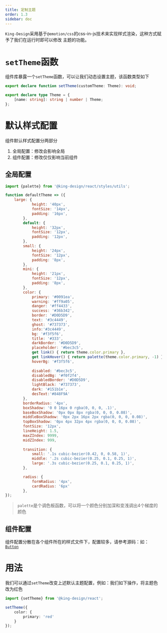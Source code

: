 ```yaml
---
title: 定制主题
order: 1.3
sidebar: doc
---
```


`King-Design`采用基于`@emotion/css`的css-in-js技术来实现样式渲染，这种方式赋予了我们在运行时即可以修改
主题的功能。

# `setTheme`函数

组件库暴露一个`setTheme`函数，可以让我们动态设置主题，该函数类型如下

```ts
export declare function setTheme(customTheme: Theme): void;

export declare type Theme = {
    [name: string]: string | number | Theme;
};
```

# 默认样式配置

组件默认样式配置分两部分

1. 全局配置：修改会影响全局
2. 组件配置：修改仅仅影响当前组件

## 全局配置

```js
import {palette} from '@king-design/react/styles/utils';

function defaultTheme => ({
    large: {
            height: '40px',
            fontSize: '14px',
            padding: '16px',
        },
        default: {
            height: '32px',
            fontSize: '12px',
            padding: '12px',
        },
        small: {
            height: '24px',
            fontSize: '12px',
            padding: '8px',
        },
        mini: {
            height: '21px',
            fontSize: '12px',
            padding: '8px',
        },
        color: {
            primary: '#0091ea',
            warning: '#ff9a05',
            danger: '#ff4433',
            success: '#36b342',
            border: '#D0D5D9',
            text: '#3c4449',
            ghost: '#737373',
            info:'#3c4449',
            bg: '#f3f5f6',
            title: '#333',
            darkBorder: '#D0D5D9',
            placeholder: '#bec3c5',
            get link() { return theme.color.primary },
            get linkHover() { return palette(theme.color.primary, -1) }, 
            hoverBg: '#f3f5f6',
            
            disabled: '#bec3c5',
            disabledBg: '#f0f2f4',
            disabledBorder: '#D0D5D9',
            lightBlack: '#737373',
            dark: '#151b1e',
            desText:'#848F9A'
        },
        borderRadius: '4px',
        boxShadow: '0 0 16px 0 rgba(0, 0, 0, .1)',
        baseBoxShadow: '0px 0px 8px rgba(0, 0, 0, 0.08)',
        middleBoxShadow: '0px 2px 16px 2px rgba(0, 0, 0, 0.08)',
        topBoxShadow: '0px 4px 32px 4px rgba(0, 0, 0, 0.08)',
        fontSize: '12px',
        lineHeight: 1.5,
        maxZIndex: 9999,
        midZIndex: 999,
    
        transition: {
            small: '.1s cubic-bezier(0.42, 0, 0.58, 1)',
            middle: '.2s cubic-bezier(0.25, 0.1, 0.25, 1)',
            large: '.3s cubic-bezier(0.25, 0.1, 0.25, 1)',
        },

        radius: {
            formRadius: '4px',
            cardRadius: '6px'
        },
});
```

> `palette`是个调色板函数，可以将一个颜色分别加深和变浅调出4个梯度的颜色

## 组件配置

组件配置分散在各个组件所在的样式文件下，配置较多，请参考源码：如：[`Button`](https://github.com/ksc-fe/kpc/blob/v2/components/button/styles.ts)

# 用法

我们可以通过`setTheme`改变上述默认主题配置，例如：我们如下操作，将主题色改为红色

```ts
import {setTheme} from '@king-design/react';

setTheme({
    color: {
        primary: 'red'
    }
});
```
